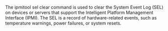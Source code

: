 The ipmitool sel clear command is used to clear the System Event Log (SEL) on devices or servers that support the Intelligent Platform Management Interface (IPMI). The SEL is a record of hardware-related events, such as temperature warnings, power failures, or system resets.
